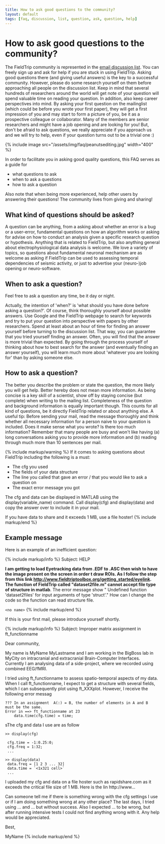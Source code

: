 ```yaml
---
title: How to ask good questions to the community?
layout: default
tags: [faq, discussion, list, question, ask, question, help]
---
```


# How to ask good questions to the community?

The FieldTrip community is represented in the [email discussion list](/discussion_list). You can freely sign up and ask for help if you are stuck in using FieldTrip. Asking good questions there (and giving useful answers) is the key to a successful community. However, please do some research yourself on them before approaching all people on the discussion list. Keep in mind that several hundreds of researchers around the world will get note of your question will spend valuable time on reading your question. In addition, also keep career perspectives into mind. By asking your first question on the mailinglist (which could be before you wrote your first paper), they will get a first impression of you and may start to form a picture of you, be it as a prospective colleague or collaborator. Many of the members are senior researchers and might have a job opening and are looking for you! But, don't be afraid to ask questions, we really appreciate if you approach us and we will try to help, even if your question turns out to be a trivial one :)

{% include image src="/assets/img/faq/peanutsediting.jpg" width="400" %}

In order to facilitate you in asking good quality questions, this FAQ serves as a guide for

*  what questions to ask
*  when to ask a questions
*  how to ask a question

Also note that when being more experienced, help other users by answering their questions! The community lives from giving and sharing!

## What kind of questions should be asked?

A question can be anything, from a asking about whether an error is a bug or a user-error, fundamental questions on how an algorithm works or asking for advise on how to conduct an analysis given a specific research question or hypothesis. Anything that is related to FieldTrip, but also anything general about electrophysiological data analysis is welcome. We love a variety of topics, so questions about fundamental neuronal mechanism are as welcome as asking if FieldTrip can be used to assessing temporal dependencies of seismic activity, or just to advertise your (neuro-)job opening or neuro-software.

## When to ask a question?

Feel free to ask a question any time, be it day or night.

Actually, the intention of 'when?' is 'what should you have done before asking a question?'. Of course, think thoroughly yourself about possible answers. Use Google and the FieldTrip webpage to search for keywords and try to put your question into perspective with papers by other researchers. Spend at least about an hour of time for finding an answer yourself before turning to the discussion list. That way, you can guarantee that you tried yourself finding an answer. Often, you will find that the answer is more trivial than expected. By going through the process yourself of thinking about how to best search for the answer (and eventually finding an answer yourself), you will learn much more about 'whatever you are looking for' than by asking someone else.

## How to ask a question?

The better you describe the problem or state the question, the more likely you will get help. Better hereby does not mean more information. As being concise is a key skill of a scientist, show off by staying concise (but complete) when writing to the mailing list. Completeness of the question and background information is equally important though. This counts for all kind of questions, be it directly FieldTrip related or about anything else. A useful tip: Before sending your mail, read the message thoroughly and think whether all necessary information for a person naive to your question is included. Does it make sense what you wrote? Is there too much information? Remember that many people are busy and won't like having (a) long conversations asking you to provide more information and (b) reading through much more than 10 sentences per mail.

{% include markup/warning %}
If it comes to asking questions about FieldTrip including the following is a must:

*  The cfg you used
*  The fields of your data structure
*  The line you called that gave an error / that you would like to ask a question on
*  The exact error message you got

The cfg and data can be displayed in MATLAB using the display(variable_name) command. Call display(cfg) and display(data) and copy the answer over to include it in your mail.

If you have data to share and it exceeds 1 MB, use a file hoster!
{% include markup/end %}

## Example message

Here is an example of an inefficient question:

{% include markup/info %}
Subject: HELP

**I am getting to load Eyetracking data from .EDF to .ASC then wish to have the image present on the screen in order t draw ROIs. As I follow the step from this link http://www.fieldtriptoolbox.org/getting_started/eyelink. The function of FieldTrip called "dataset2file.m" cannot accept file type of structure in matlab**.  The error message show " Undefined function 'dataset2files' for input arguments of type 'struct'." How can I change the code so the function can read structure file.

 `<no name>`
{% include markup/end %}

If this is your first mail, please introduce yourself shortly.

{% include markup/info %}
Subject: Improper matrix assignment in ft_functionname

Dear community,

My name is MyName MyLastname and I am working in the BigBoss lab in MyCity on intracranial and extracranial Brain-Computer Interfaces. Currently I am analysing data of a side-project, where we recorded using combined EEG/fMRI.

I tried using ft_functionname to assess spatio-temporal aspects of my data. When I call ft_functionname, I expect to get a structure with several fields, which I can subsequently plot using ft_XXXplot. However, I receive the following error messag

	??? In an assignment  A(:) = B, the number of elements in A and B
	must be the same.
	Error in ==> ft_functionname at 23
	    data.time(cfg.time) = time;

sThe cfg and data I use are as follow

	>> display(cfg)

	 cfg.time = -1:0.25:0;
	 cfg.freq = 1:32;
	 ...

	>> display(data)
	 data.freq = [1 2 3 ... 32]
	 data.time = `<1x321 cell>`
	 ...

I uploaded my cfg and data on a file hoster such as rapidshare.com as it exceeds the critical file size of 1 MB. Here is the lin
http://www...

Can someone tell me if there is something wrong with the cfg settings I use or if I am doing something wrong at any other place? The last days, I tried using ... and ... but without success. Also I expected ... to be wrong, but after running intensive tests I could not find anything wrong with it. Any help would be appreciated.

Best,

MyName
{% include markup/end %}

